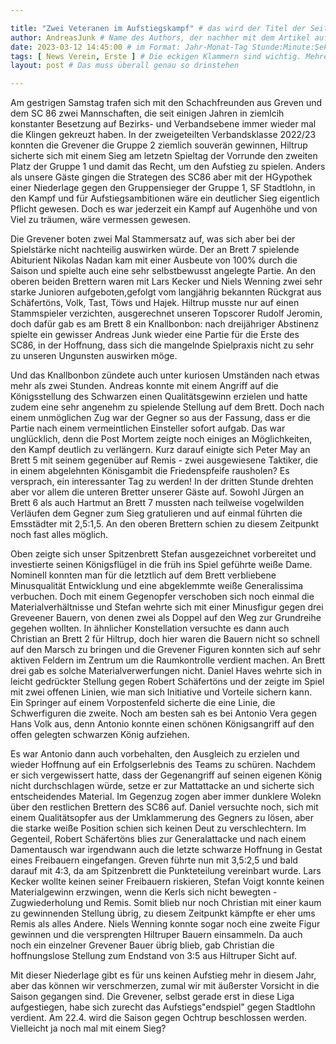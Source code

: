 ```yaml
---

title: "Zwei Veteranen im Aufstiegskampf" # das wird der Titel der Seite, am besten in Anführungszeichen (z.B. wenn er Sonderzeichen enthält)
author: AndreasJunk # Name des Authors, der nachher mit dem Artikel auf der Seite angezeigt wird; das ist unabhängig vom github-Benutzernamen
date: 2023-03-12 14:45:00 # im Format: Jahr-Monat-Tag Stunde:Minute:Sekunde, die Uhrzeit ist optional
tags: [ News Verein, Erste ] # Die eckigen Klammern sind wichtig. Mehrere Tags werden durch Kommas separiert
layout: post # Das muss überall genau so drinstehen

---
```


Am gestrigen Samstag trafen sich mit den Schachfreunden aus Greven und dem SC 86 zwei Mannschaften, die seit einigen Jahren in ziemlcih konstanter Besetzung auf Bezirks- und Verbandsebene immer wieder mal die Klingen gekreuzt haben. In der zweigeteilten Verbandsklasse 2022/23 konnten die Grevener die Gruppe 2 ziemlich souverän gewinnen, Hiltrup sicherte sich mit einem Sieg am letzetn Spieltag der Vorrunde den zweiten Platz der Gruppe 1 und damit das Recht, um den Aufstieg zu spielen. Anders als unsere Gäste gingen die Strategen des SC86 aber mit der HGypothek einer Niederlage gegen den Gruppensieger der Gruppe 1, SF Stadtlohn, in den Kampf und für Aufstiegsambitionen wäre ein deutlicher Sieg eigentlich Pflicht gewesen. Doch es war jederzeit ein Kampf auf Augenhöhe und von Viel zu träumen, wäre vermessen gewesen. 

Die Grevener boten zwei Mal Stammersatz auf, was sich aber bei der Spielstärke nicht nachteilig auswirken würde. Der an Brett 7 spielende Abiturient Nikolas Nadan kam mit einer Ausbeute von 100% durch die Saison und spielte auch eine sehr selbstbewusst angelegte Partie. An den oberen beiden Brettern waren mit Lars Kecker und Niels Wenning zwei sehr starke Junioren aufgeboten,gefolgt vom langjährig bekannten Rückgrat aus Schäfertöns, Volk, Tast, Töws und Hajek. Hiltrup musste nur auf einen Stammspieler verzichten, ausgerechnet unseren Topscorer Rudolf Jeromin, doch dafür gab es am Brett 8 ein Knallbonbon: nach dreijähriger Abstinenz spielte ein gewisser Andreas Junk wieder eine Partie für die Erste des SC86, in der Hoffnung, dass sich die mangelnde Spielpraxis nicht zu sehr zu unseren Ungunsten auswirken möge. 

Und das Knallbonbon zündete auch unter kuriosen Umständen nach etwas mehr als zwei Stunden. Andreas konnte mit einem Angriff auf die Königsstellung des Schwarzen einen Qualitätsgewinn erzielen und hatte zudem eine sehr angenehm zu spielende Stellung auf dem Brett. Doch nach einem unmöglichen Zug war der Gegner so aus der Fassung, dass er die Partie nach einem vermeintlichen Einsteller sofort aufgab. Das war unglücklich, denn die Post Mortem zeigte noch einiges an Möglichkeiten, den Kampf deutlich zu verlängern. Kurz darauf einigte sich Peter May an Brett 5 mit seinem gegenüber auf Remis - zwei ausgewiesene Taktiker, die in einem abgelehnten Könisgambit die Friedenspfeife rausholen? Es versprach, ein interessanter Tag zu werden! In der dritten Stunde drehten aber vor allem die unteren Bretter unserer Gäste auf. Sowohl Jürgen an Brett 6 als auch Hartmut an Brett 7 mussten nach teilweise vogelwilden Verläufen dem Gegner zum Sieg gratulieren und auf einmal führten die Emsstädter mit 2,5:1,5. An den oberen Brettern schien zu diesem Zeitpunkt noch fast alles möglich.

Oben zeigte sich unser Spitzenbrett Stefan ausgezeichnet vorbereitet und investierte seinen Königsflügel in die früh ins Spiel geführte weiße Dame. Nominell konnten man für die letztlich auf dem Brett verbliebene Minusqualität Entwicklung und eine abgeklemmte weiße Generalissima verbuchen. Doch mit einem Gegenopfer verschoben sich noch einmal die Materialverhältnisse und Stefan wehrte sich mit einer Minusfigur gegen drei Greveener Bauern, von denen zwei als Doppel auf den Weg zur Grundreihe gegehen wollten. In ähnlicher Konstellation versuchte es dann auch Christian an Brett 2 für Hiltrup, doch hier waren die Bauern nicht so schnell auf den Marsch zu bringen und die Grevener Figuren konnten sich auf sehr aktiven Feldern im Zentrum um die Raumkontrolle verdient machen. An Brett drei gab es solche Materialverwerfungen nicht. Daniel Haves wehrte sich in leicht gedrückter Stellung gegen Robert Schäfertöns und der zeigte im Spiel mit zwei offenen Linien, wie man sich Initiative und Vorteile sichern kann. Ein Springer auf einem Vorpostenfeld sicherte die eine Linie, die Schwerfiguren die zweite. Noch am besten sah es bei Antonio Vera gegen Hans Volk aus, denn Antonio konnte einen schönen Königsangriff auf den offen gelegten schwarzen König aufziehen.

Es war Antonio dann auch vorbehalten, den Ausgleich zu erzielen und wieder Hoffnung auf ein Erfolgserlebnis des Teams zu schüren. Nachdem er sich vergewissert hatte, dass der Gegenangriff auf seinen eigenen König nicht durchschlagen würde, setze er zur Mattattacke an und sicherte sich entscheidendes Material. Im Gegenzug zogen aber immer dunklere Wolekn über den restlichen Brettern des SC86 auf. Daniel versuchte noch, sich mit einem Qualitätsopfer aus der Umklammerung des Gegners zu lösen, aber die starke weiße Position schien sich keinen Deut zu verschlechtern. Im Gegenteil, Robert Schäfertöns blies zur Generalattacke und nach einem Damentausch war irgendwann auch die letzte schwarze Hoffnung in Gestat eines Freibauern eingefangen. Greven führte nun mit 3,5:2,5 und bald darauf mit 4:3, da am Spitzenbrett die Punkteteilung vereinbart wurde. Lars Kecker wollte keinen seiner Freibauern riskieren, Stefan Voigt konnte keinen Materialgewinn erzwingen, wenn die Kerls sich nicht bewegten - Zugwiederholung und Remis. Somit blieb nur noch Christian mit einer kaum zu gewinnenden Stellung übrig, zu diesem Zeitpunkt kämpfte er eher ums Remis als alles Andere. Niels Wenning konnte sogar noch eine zweite Figur gewinnen und die versprengten Hiltruper Bauern einsammeln. Da auch noch ein einzelner Grevener Bauer übrig blieb, gab Christian die hoffnungslose Stellung zum Endstand von 3:5 aus Hiltruper Sicht auf.

Mit dieser Niederlage gibt es für uns keinen Aufstieg mehr in diesem Jahr, aber das können wir verschmerzen, zumal wir mit äußerster Vorsicht in die Saison gegangen sind. Die Grevener, selbst gerade erst in diese Liga aufgestiegen, habe sich zurecht das Aufstiegs"endspiel" gegen Stadtlohn verdient. Am 22.4. wird die Saison gegen Ochtrup beschlossen werden. Vielleicht ja noch mal mit einem Sieg?
